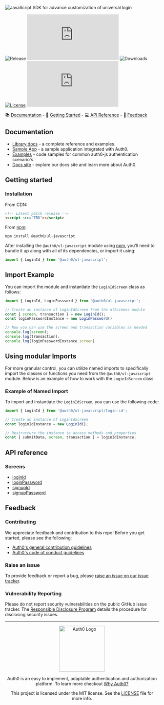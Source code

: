 ![ JavaScript SDK for advance customization of universal login](https://cdn.auth0.com/website/sdks/banners/ulsdk.png)

![Release](https://img.shields.io/npm/v/auth0-js)
[![Codecov](https://img.shields.io/codecov/c/github/auth0/auth0.js)](https://codecov.io/gh/auth0/auth0.js)
![Downloads](https://img.shields.io/npm/dw/auth0-js)
[![License](https://img.shields.io/:license-MIT-blue.svg?style=flat)](https://opensource.org/licenses/MIT)
[![CircleCI](https://img.shields.io/circleci/build/github/auth0/auth0.js)](https://circleci.com/gh/auth0/auth0.js)

📚 [Documentation](#documentation) - 🚀 [Getting Started](#getting-started) - 💻 [API Reference](#api-reference) - 💬 [Feedback](#feedback)

## Documentation

- [Library docs](#TBD) - a complete reference and examples.
- [Sample App](#TBD) - a sample application integrated with Auth0.
- [Examples](#TBD) - code samples for common auth0-js authentication scenario's.
- [Docs site](https://www.auth0.com/docs) - explore our docs site and learn more about Auth0.

## Getting started

### Installation

From CDN:

```html
<!-- Latest patch release -->
<script src="TBD"></script>
```

From [npm](https://npmjs.org):

```sh
npm install @auth0/ul-javascript
```

After installing the `@auth0/ul-javascript` module using [npm](https://npmjs.org), you'll need to bundle it up along with all of its dependencies, or import it using:

```js
import { LoginId } from '@auth0/ul-javascript';
```



## Import Example

You can import the module and instantiate the `LoginIdScreen` class as follows:

```javascript
import { LoginId, LoginPasssord } from '@auth0/ul-javascript';

// Create an instance of LoginIdScreen from the ulScreens module
const { screen, transaction } = new LoginId();
const loginPasswordInstance = new LoginPassword()

// Now you can use the screen and transaction variables as needed
console.log(screen);      
console.log(transaction); 
console.log(loginPasswordInstance.screen)
```




## Using modular Imports

For more granular control, you can utilize named imports to specifically import the classes or functions you need from the `@auth0/ul-javascript` module. Below is an example of how to work with the `LoginIdScreen` class.

### Example of Named Import

To import and instantiate the `LoginIdScreen`, you can use the following code:

```javascript
import { LoginId } from '@auth0/ul-javascript/login-id';

// Create an instance of LoginIdScreen
const loginIdInstance = new LoginId();

// Destructure the instance to access methods and properties
const { submitData, screen, transaction } = loginIdInstance;
```



## API reference

### Screens

- [loginId](https://auth0.github.io/auth0.js/WebAuth.html#WebAuth)
- [loginPassword](https://auth0.github.io/auth0.js/WebAuth.html#authorize)
- [signupId](https://auth0.github.io/auth0.js/WebAuth.html#changePassword)
- [signupPassword](https://auth0.github.io/auth0.js/WebAuth.html#checkSession)




## Feedback

### Contributing

We appreciate feedback and contribution to this repo! Before you get started, please see the following:

- [Auth0's general contribution guidelines](https://github.com/auth0/open-source-template/blob/master/GENERAL-CONTRIBUTING.md)
- [Auth0's code of conduct guidelines](https://github.com/auth0/open-source-template/blob/master/CODE-OF-CONDUCT.md)

### Raise an issue

To provide feedback or report a bug, please [raise an issue on our issue tracker](#TBD).

### Vulnerability Reporting

Please do not report security vulnerabilities on the public GitHub issue tracker. The [Responsible Disclosure Program](https://auth0.com/responsible-disclosure-policy) details the procedure for disclosing security issues.

---

<p align="center">
  <picture>
    <source media="(prefers-color-scheme: light)" srcset="https://cdn.auth0.com/website/sdks/logos/auth0_light_mode.png"   width="150">
    <source media="(prefers-color-scheme: dark)" srcset="https://cdn.auth0.com/website/sdks/logos/auth0_dark_mode.png" width="150">
    <img alt="Auth0 Logo" src="https://cdn.auth0.com/website/sdks/logos/auth0_light_mode.png" width="150">
  </picture>
</p>
<p align="center">Auth0 is an easy to implement, adaptable authentication and authorization platform. To learn more checkout <a href="https://auth0.com/why-auth0">Why Auth0?</a></p>
<p align="center">
This project is licensed under the MIT license. See the <a href="https://github.com/auth0/auth0.js/blob/master/LICENSE"> LICENSE</a> file for more info.</p>